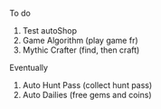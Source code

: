 To do
1. Test autoShop
3. Game Algorithm (play game fr)
4. Mythic Crafter (find, then craft)

Eventually
1. Auto Hunt Pass (collect hunt pass)
2. Auto Dailies (free gems and coins)
